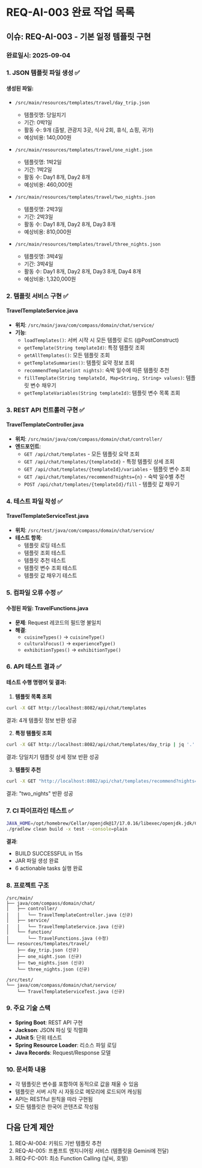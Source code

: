 # REQ-AI-003 완료 작업 목록

## 이슈: REQ-AI-003 - 기본 일정 템플릿 구현

### 완료일시: 2025-09-04

### 1. JSON 템플릿 파일 생성 ✅

#### 생성된 파일:
- `/src/main/resources/templates/travel/day_trip.json`
  - 템플릿명: 당일치기
  - 기간: 0박1일
  - 활동 수: 9개 (출발, 관광지 3곳, 식사 2회, 휴식, 쇼핑, 귀가)
  - 예상비용: 140,000원

- `/src/main/resources/templates/travel/one_night.json`
  - 템플릿명: 1박2일
  - 기간: 1박2일
  - 활동 수: Day1 8개, Day2 8개
  - 예상비용: 460,000원

- `/src/main/resources/templates/travel/two_nights.json`
  - 템플릿명: 2박3일
  - 기간: 2박3일
  - 활동 수: Day1 8개, Day2 8개, Day3 8개
  - 예상비용: 810,000원

- `/src/main/resources/templates/travel/three_nights.json`
  - 템플릿명: 3박4일
  - 기간: 3박4일
  - 활동 수: Day1 8개, Day2 8개, Day3 8개, Day4 8개
  - 예상비용: 1,320,000원

### 2. 템플릿 서비스 구현 ✅

#### TravelTemplateService.java
- **위치**: `/src/main/java/com/compass/domain/chat/service/`
- **기능**:
  - `loadTemplates()`: 서버 시작 시 모든 템플릿 로드 (@PostConstruct)
  - `getTemplate(String templateId)`: 특정 템플릿 조회
  - `getAllTemplates()`: 모든 템플릿 조회
  - `getTemplateSummaries()`: 템플릿 요약 정보 조회
  - `recommendTemplate(int nights)`: 숙박 일수에 따른 템플릿 추천
  - `fillTemplate(String templateId, Map<String, String> values)`: 템플릿 변수 채우기
  - `getTemplateVariables(String templateId)`: 템플릿 변수 목록 조회

### 3. REST API 컨트롤러 구현 ✅

#### TravelTemplateController.java
- **위치**: `/src/main/java/com/compass/domain/chat/controller/`
- **엔드포인트**:
  - `GET /api/chat/templates` - 모든 템플릿 요약 조회
  - `GET /api/chat/templates/{templateId}` - 특정 템플릿 상세 조회
  - `GET /api/chat/templates/{templateId}/variables` - 템플릿 변수 조회
  - `GET /api/chat/templates/recommend?nights={n}` - 숙박 일수별 추천
  - `POST /api/chat/templates/{templateId}/fill` - 템플릿 값 채우기

### 4. 테스트 파일 작성 ✅

#### TravelTemplateServiceTest.java
- **위치**: `/src/test/java/com/compass/domain/chat/service/`
- **테스트 항목**:
  - 템플릿 로딩 테스트
  - 템플릿 조회 테스트
  - 템플릿 추천 테스트
  - 템플릿 변수 조회 테스트
  - 템플릿 값 채우기 테스트

### 5. 컴파일 오류 수정 ✅

#### 수정된 파일: TravelFunctions.java
- **문제**: Request 레코드의 필드명 불일치
- **해결**: 
  - `cuisineTypes()` → `cuisineType()`
  - `culturalFocus()` → `experienceType()`
  - `exhibitionTypes()` → `exhibitionType()`

### 6. API 테스트 결과 ✅

#### 테스트 수행 명령어 및 결과:

1. **템플릿 목록 조회**
```bash
curl -X GET http://localhost:8082/api/chat/templates
```
결과: 4개 템플릿 정보 반환 성공

2. **특정 템플릿 조회**
```bash
curl -X GET http://localhost:8082/api/chat/templates/day_trip | jq '.'
```
결과: 당일치기 템플릿 상세 정보 반환 성공

3. **템플릿 추천**
```bash
curl -X GET "http://localhost:8082/api/chat/templates/recommend?nights=2" | jq '.templateId'
```
결과: "two_nights" 반환 성공

### 7. CI 파이프라인 테스트 ✅

```bash
JAVA_HOME=/opt/homebrew/Cellar/openjdk@17/17.0.16/libexec/openjdk.jdk/Contents/Home \
./gradlew clean build -x test --console=plain
```

**결과**: 
- BUILD SUCCESSFUL in 15s
- JAR 파일 생성 완료
- 6 actionable tasks 실행 완료

### 8. 프로젝트 구조

```
/src/main/
├── java/com/compass/domain/chat/
│   ├── controller/
│   │   └── TravelTemplateController.java (신규)
│   ├── service/
│   │   └── TravelTemplateService.java (신규)
│   └── function/
│       └── TravelFunctions.java (수정)
└── resources/templates/travel/
    ├── day_trip.json (신규)
    ├── one_night.json (신규)
    ├── two_nights.json (신규)
    └── three_nights.json (신규)

/src/test/
└── java/com/compass/domain/chat/service/
    └── TravelTemplateServiceTest.java (신규)
```

### 9. 주요 기술 스택

- **Spring Boot**: REST API 구현
- **Jackson**: JSON 파싱 및 직렬화
- **JUnit 5**: 단위 테스트
- **Spring Resource Loader**: 리소스 파일 로딩
- **Java Records**: Request/Response 모델

### 10. 문서화 내용

- 각 템플릿은 변수를 포함하여 동적으로 값을 채울 수 있음
- 템플릿은 서버 시작 시 자동으로 메모리에 로드되어 캐싱됨
- API는 RESTful 원칙을 따라 구현됨
- 모든 템플릿은 한국어 콘텐츠로 작성됨

## 다음 단계 제안

1. REQ-AI-004: 키워드 기반 템플릿 추천
2. REQ-AI-005: 프롬프트 엔지니어링 서비스 (템플릿을 Gemini에 전달)
3. REQ-FC-001: 최소 Function Calling (날씨, 호텔)
